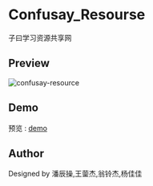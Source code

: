 # Confusay_Resourse
子曰学习资源共享网

## Preview
![confusay-resource](http://o99llmab0.bkt.clouddn.com/confusay-resource-preview.png?imageView/3/w/600)

## Demo
预览 : [demo](http://demo.52admin.net/confusay-resource/)

## Author
Designed by 潘辰操,王蓥杰,翁铃杰,杨佳佳